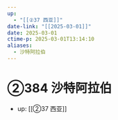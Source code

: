```yaml
---
up:
  - "[[②37 西亚]]"
date-link: "[[2025-03-01]]"
date: 2025-03-01
ctime-p: 2025-03-01T13:14:10
aliases:
  - 沙特阿拉伯
---
```


# ②384 沙特阿拉伯

- up: [[②37 西亚]]
